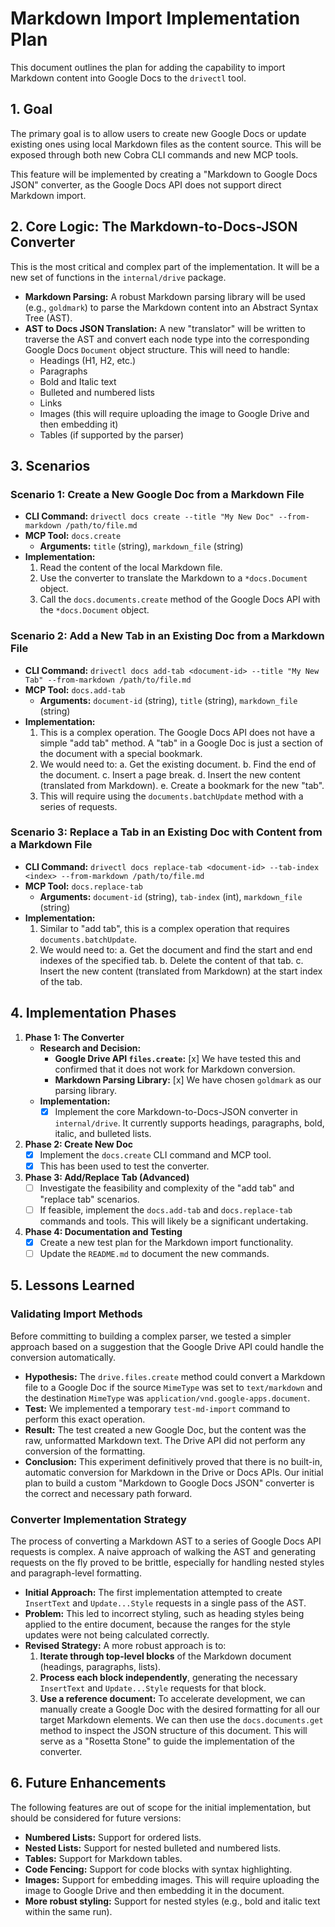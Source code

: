 # Markdown Import Implementation Plan

This document outlines the plan for adding the capability to import Markdown content into Google Docs to the `drivectl` tool.

## 1. Goal

The primary goal is to allow users to create new Google Docs or update existing ones using local Markdown files as the content source. This will be exposed through both new Cobra CLI commands and new MCP tools.

This feature will be implemented by creating a "Markdown to Google Docs JSON" converter, as the Google Docs API does not support direct Markdown import.

## 2. Core Logic: The Markdown-to-Docs-JSON Converter

This is the most critical and complex part of the implementation. It will be a new set of functions in the `internal/drive` package.

*   **Markdown Parsing:** A robust Markdown parsing library will be used (e.g., `goldmark`) to parse the Markdown content into an Abstract Syntax Tree (AST).
*   **AST to Docs JSON Translation:** A new "translator" will be written to traverse the AST and convert each node type into the corresponding Google Docs `Document` object structure. This will need to handle:
    *   Headings (H1, H2, etc.)
    *   Paragraphs
    *   Bold and Italic text
    *   Bulleted and numbered lists
    *   Links
    *   Images (this will require uploading the image to Google Drive and then embedding it)
    *   Tables (if supported by the parser)

## 3. Scenarios

### Scenario 1: Create a New Google Doc from a Markdown File

*   **CLI Command:** `drivectl docs create --title "My New Doc" --from-markdown /path/to/file.md`
*   **MCP Tool:** `docs.create`
    *   **Arguments:** `title` (string), `markdown_file` (string)
*   **Implementation:**
    1.  Read the content of the local Markdown file.
    2.  Use the converter to translate the Markdown to a `*docs.Document` object.
    3.  Call the `docs.documents.create` method of the Google Docs API with the `*docs.Document` object.

### Scenario 2: Add a New Tab in an Existing Doc from a Markdown File

*   **CLI Command:** `drivectl docs add-tab <document-id> --title "My New Tab" --from-markdown /path/to/file.md`
*   **MCP Tool:** `docs.add-tab`
    *   **Arguments:** `document-id` (string), `title` (string), `markdown_file` (string)
*   **Implementation:**
    1.  This is a complex operation. The Google Docs API does not have a simple "add tab" method. A "tab" in a Google Doc is just a section of the document with a special bookmark.
    2.  We would need to:
        a.  Get the existing document.
        b.  Find the end of the document.
        c.  Insert a page break.
        d.  Insert the new content (translated from Markdown).
        e.  Create a bookmark for the new "tab".
    3.  This will require using the `documents.batchUpdate` method with a series of requests.

### Scenario 3: Replace a Tab in an Existing Doc with Content from a Markdown File

*   **CLI Command:** `drivectl docs replace-tab <document-id> --tab-index <index> --from-markdown /path/to/file.md`
*   **MCP Tool:** `docs.replace-tab`
    *   **Arguments:** `document-id` (string), `tab-index` (int), `markdown_file` (string)
*   **Implementation:**
    1.  Similar to "add tab", this is a complex operation that requires `documents.batchUpdate`.
    2.  We would need to:
        a.  Get the document and find the start and end indexes of the specified tab.
        b.  Delete the content of that tab.
        c.  Insert the new content (translated from Markdown) at the start index of the tab.

## 4. Implementation Phases

1.  **Phase 1: The Converter**
    *   **Research and Decision:**
        *   **Google Drive API `files.create`:** [x] We have tested this and confirmed that it does not work for Markdown conversion.
        *   **Markdown Parsing Library:** [x] We have chosen `goldmark` as our parsing library.
    *   **Implementation:**
        *   [x] Implement the core Markdown-to-Docs-JSON converter in `internal/drive`. It currently supports headings, paragraphs, bold, italic, and bulleted lists.
2.  **Phase 2: Create New Doc**
    *   [x] Implement the `docs.create` CLI command and MCP tool.
    *   [x] This has been used to test the converter.
3.  **Phase 3: Add/Replace Tab (Advanced)**
    *   [ ] Investigate the feasibility and complexity of the "add tab" and "replace tab" scenarios.
    *   [ ] If feasible, implement the `docs.add-tab` and `docs.replace-tab` commands and tools. This will likely be a significant undertaking.
4.  **Phase 4: Documentation and Testing**
    *   [x] Create a new test plan for the Markdown import functionality.
    *   [ ] Update the `README.md` to document the new commands.

## 5. Lessons Learned

### Validating Import Methods

Before committing to building a complex parser, we tested a simpler approach based on a suggestion that the Google Drive API could handle the conversion automatically.

*   **Hypothesis:** The `drive.files.create` method could convert a Markdown file to a Google Doc if the source `MimeType` was set to `text/markdown` and the destination `MimeType` was `application/vnd.google-apps.document`.
*   **Test:** We implemented a temporary `test-md-import` command to perform this exact operation.
*   **Result:** The test created a new Google Doc, but the content was the raw, unformatted Markdown text. The Drive API did not perform any conversion of the formatting.
*   **Conclusion:** This experiment definitively proved that there is no built-in, automatic conversion for Markdown in the Drive or Docs APIs. Our initial plan to build a custom "Markdown to Google Docs JSON" converter is the correct and necessary path forward.

### Converter Implementation Strategy

The process of converting a Markdown AST to a series of Google Docs API requests is complex. A naive approach of walking the AST and generating requests on the fly proved to be brittle, especially for handling nested styles and paragraph-level formatting.

*   **Initial Approach:** The first implementation attempted to create `InsertText` and `Update...Style` requests in a single pass of the AST.
*   **Problem:** This led to incorrect styling, such as heading styles being applied to the entire document, because the ranges for the style updates were not being calculated correctly.
*   **Revised Strategy:** A more robust approach is to:
    1.  **Iterate through top-level blocks** of the Markdown document (headings, paragraphs, lists).
    2.  **Process each block independently**, generating the necessary `InsertText` and `Update...Style` requests for that block.
    3.  **Use a reference document:** To accelerate development, we can manually create a Google Doc with the desired formatting for all our target Markdown elements. We can then use the `docs.documents.get` method to inspect the JSON structure of this document. This will serve as a "Rosetta Stone" to guide the implementation of the converter.

## 6. Future Enhancements

The following features are out of scope for the initial implementation, but should be considered for future versions:

*   **Numbered Lists:** Support for ordered lists.
*   **Nested Lists:** Support for nested bulleted and numbered lists.
*   **Tables:** Support for Markdown tables.
*   **Code Fencing:** Support for code blocks with syntax highlighting.
*   **Images:** Support for embedding images. This will require uploading the image to Google Drive and then embedding it in the document.
*   **More robust styling:** Support for nested styles (e.g., bold and italic text within the same run).
